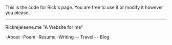 This is the code for Rick's page. You are free to use it or modify it however you please.

________________________________________________________________________________________________________________________________________
Rickrejeleene.me
"A Website for me"

-About
-Poem
-Resume
-Writing -- Travel
         -- Blog
